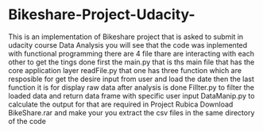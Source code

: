 # Bikeshare-Project-Udacity-
This is an implementation of Bikeshare project that is asked to submit in udacity course Data Analysis
you will see that the code was inplemented with functional programming 
there are 4 file thare are interacting with each other to get the tings done 
first the main.py that is ths main file that has the core application layer 
readFile.py that one has three function which are resposible for get the desire input from user and load the date then the last function it is for display raw data after analysis is done 
Fillter.py to filter the loaded data and return data frame with specific user input 
DataManip.py to calculate the output for that are required in Project Rubica
Download BikeShare.rar and make your you extract the csv files in the same directory of the code 
